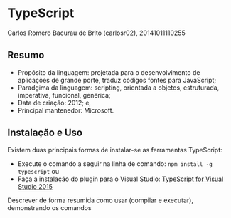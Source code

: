 # TypeScript
Carlos Romero Bacurau de Brito (carlosr02), 20141011110255
<h2>Resumo</h2>

* Propósito da linguagem: projetada para o desenvolvimento de aplicações de grande porte, traduz códigos fontes para JavaScript;
* Paradgima da linguagem: scripting, orientada a objetos, estruturada, imperativa, funcional, genérica;
* Data de criação: 2012; e,
* Principal mantenedor: Microsoft.
<h2>Instalação e Uso</h2>
Existem duas principais formas de instalar-se as ferramentas TypeScript:

* Execute o comando a seguir na linha de comando: `npm install -g typescript` ou
* Faça a instalação do plugin para o Visual Studio: [TypeScript for Visual Studio 2015](https://www.microsoft.com/en-us/download/details.aspx?id=48593)

Descrever de forma resumida como usar (compilar e executar), demonstrando os comandos 
